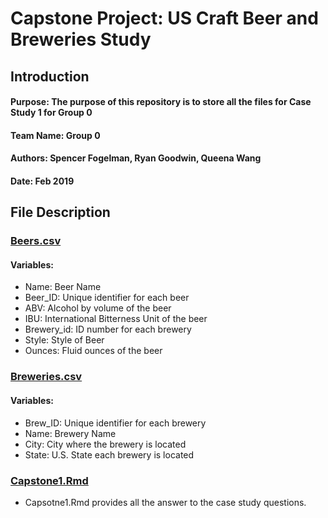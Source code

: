 # Capstone Project: US Craft Beer and Breweries Study
## **Introduction**
#### Purpose: The purpose of this repository is to store all the files for Case Study 1 for Group 0
#### Team Name: Group 0
#### Authors: Spencer Fogelman, Ryan Goodwin, Queena Wang
#### Date: Feb 2019
## **File Description**
### **[Beers.csv](Beers.csv)**
#### Variables:
* Name: Beer Name
* Beer_ID:  Unique identifier for each beer
* ABV:  Alcohol by volume of the beer
* IBU:  International Bitterness Unit of the beer
* Brewery_id:  ID number for each brewery
* Style: Style of Beer
* Ounces:  Fluid ounces of the beer
### **[Breweries.csv](Breweries.csv)**  
#### Variables:
* Brew_ID:  Unique identifier for each brewery
* Name:  Brewery Name
* City:  City where the brewery is located
* State:  U.S. State each brewery is located
### **[Capstone1.Rmd](Capstone1.Rmd)**  
* Capsotne1.Rmd provides all the answer to the case study questions. 
